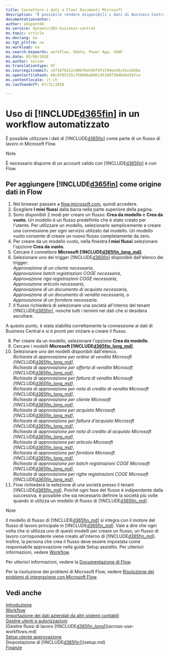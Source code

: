 ```yaml
---
title: Connettere i dati a Flow| Documenti Microsoft
description: "È possibile rendere disponibili i dati di Business Central come origine dati e specificare un URL OData dei service Web per creare un workflow automatizzato."
documentationcenter: 
author: edupont04
ms.service: dynamics365-business-central
ms.topic: article
ms.devlang: na
ms.tgt_pltfrm: na
ms.workload: na
ms.search.keywords: workflow, Odata, Power App, SOAP
ms.date: 05/09/2018
ms.author: solsen
ms.translationtype: HT
ms.sourcegitcommit: c6f10f8252c00bf0a599f9fa794ee36c41ce92be
ms.openlocfilehash: b8c9f05335c76884ba0d61451b0730d64bd1bfce
ms.contentlocale: it-ch
ms.lasthandoff: 07/31/2018

---
```

# <a name="using-included365finincludesd365finmdmd-in-an-automated-workflow"></a>Uso di [!INCLUDE[d365fin](includes/d365fin_md.md)] in un workflow automatizzato
È possibile utilizzare i dati di [!INCLUDE[d365fin](includes/d365fin_md.md)] come parte di un flusso di lavoro in Microsoft Flow.  

> [!NOTE]  
>   È necessario disporre di un account valido con [!INCLUDE[d365fin](includes/d365fin_md.md)] e con Flow.  

## <a name="to-add-included365finincludesd365finmdmd-as-a-data-source-in-flow"></a>Per aggiungere [!INCLUDE[d365fin](includes/d365fin_md.md)] come origine dati in Flow
1. Nel browser passare a [flow.microsoft.com](https://flow.microsoft.com/en-us/), quindi accedere.
2. Scegliere **I miei flussi** dalla barra nella parte superiore della pagina.
3. Sono disponibili 2 modi per creare un flusso: **Crea da modello** e **Crea da vuoto**. Un modello è un flusso predefinito che è stato creato per l'utente.  Per utilizzare un modello, selezionarlo semplicemente e creare una connessione per ogni servizio utilizato dal modello. Un modello vuoto consente di creare un nuovo flusso completamente da zero.
4. Per creare da un modello vuoto, nella finestra **I miei flussi** selezionare l'opzione **Crea da vuoto**.
5. Cercare il connettore **Microsoft [!INCLUDE[d365fin_long_md](includes/d365fin_long_md.md)]**.
6. Selezionare uno dei trigger [!INCLUDE[d365fin](includes/d365fin_md.md)] disponibili dall'elenco dei trigger:  
    *Approvazione di un cliente necessaria*,  
    *Approvazione batch registrazioni COGE necessaria*,  
    *Approvazione riga registrazioni COGE necessaria*,  
    *Approvazione articolo necessaria*,  
    *Approvazione di un documento di acquisto necessaria*,  
    *Approvazione di un documento di vendita necessaria*, o  
    *Approvazione di un fornitore necessaria*.
7. Il flusso richiederà di selezionare una società all'interno del tenant [!INCLUDE[d365fin](includes/d365fin_md.md)], nonché tutti i termini nei dati che si desidera ascoltare.

A questo punto, è stata stabilita correttamente la connessione ai dati di Business Central e si è pronti per iniziare a creare il flusso.

8. Per creare da un modello, selezionare l'opzione **Crea da modello**.
9. Cercare i modelli **Microsoft [!INCLUDE[d365fin_long_md](includes/d365fin_long_md.md)]**.
10. Selezionare uno dei modelli disponibili dall'elenco.  
    *Richiesta di approvazione per ordine di vendita Microsoft [!INCLUDE[d365fin_long_md](includes/d365fin_long_md.md)]*,  
    *Richiesta di approvazione per offerta di vendita Microsoft [!INCLUDE[d365fin_long_md](includes/d365fin_long_md.md)]*,  
    *Richiesta di approvazione per fattura di vendita Microsoft [!INCLUDE[d365fin_long_md](includes/d365fin_long_md.md)]*,  
    *Richiesta di approvazione per nota di credito di vendita Microsoft [!INCLUDE[d365fin_long_md](includes/d365fin_long_md.md)]*,  
    *Richiesta di approvazione per cliente Microsoft [!INCLUDE[d365fin_long_md](includes/d365fin_long_md.md)]*,  
    *Richiesta di approvazione per acquisto Microsoft [!INCLUDE[d365fin_long_md](includes/d365fin_long_md.md)]*,  
    *Richiesta di approvazione per fattura d'acquisto Microsoft [!INCLUDE[d365fin_long_md](includes/d365fin_long_md.md)]*,  
    *Richiesta di approvazione per nota di credito di acquisto Microsoft [!INCLUDE[d365fin_long_md](includes/d365fin_long_md.md)]*,  
    *Richiesta di approvazione per articolo Microsoft [!INCLUDE[d365fin_long_md](includes/d365fin_long_md.md)]*,  
    *Richiesta di approvazione per fornitore Microsoft [!INCLUDE[d365fin_long_md](includes/d365fin_long_md.md)]*,  
    *Richiesta di approvazione per batch registrazioni COGE Microsoft [!INCLUDE[d365fin_long_md](includes/d365fin_long_md.md)]*,  
    *Richiesta di approvazione per righe registrazioni COGE Microsoft [!INCLUDE[d365fin_long_md](includes/d365fin_long_md.md)]*,  
11. Flow richiederà la selezione di una società presso il tenant [!INCLUDE[d365fin_md](includes/d365fin_md.md)]. Poiché ogni fase del flusso è indipendente dalla successiva, è possibile che sia necessario definire la società più volte quando si utilizza un modello di flusso di [!INCLUDE[d365fin_md](includes/d365fin_md.md)].

> [!NOTE]  
> Il modello di flusso di [!INCLUDE[d365fin_md](includes/d365fin_md.md)] si integra con il motore del flusso di lavoro principale in [!INCLUDE[d365fin_md](includes/d365fin_md.md)]. Vale a dire che ogni volta che si utilizza uno di questi modelli per creare un flusso, un flusso di lavoro corrispondente viene creato all'interno di [!INCLUDE[d365fin_md](includes/d365fin_md.md)]. Inoltre, la persona che crea il flusso deve essere impostata come responsabile approvazione nella guida Setup assistito. Per ulteriori informazioni, vedere [Workflow](across-workflow.md).

Per ulteriori informazioni, vedere la [Documentazione di Flow](https://docs.microsoft.com/en-us/flow/getting-started).

Per la risoluzione dei problemi di Microsoft Flow, vedere [Risoluzione dei problemi di integrazione con Microsoft Flow](across-troubleshooting-how-use-financials-data-source-flow.md).

## <a name="see-also"></a>Vedi anche
[Introduzione](product-get-started.md)  
[Workflow](across-workflow.md)  
[Importazione dei dati aziendali da altri sistemi contabili](across-import-data-configuration-packages.md)  
[Gestire utenti e autorizzazioni](ui-how-users-permissions.md)   
[Gestire flussi di lavoro [!INCLUDE[d365fin_long](includes/d365fin_long_md.md)]](across-use-workflows.md)  
[Setup utente approvazione](across-how-to-set-up-approval-users.md)  
[Impostazione di [!INCLUDE[d365fin](includes/d365fin_md.md)]](setup.md)  
[Finanze](finance.md)  

